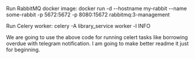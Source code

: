 Run RabbitMQ docker image: 
docker run -d --hostname my-rabbit --name some-rabbit -p 5672:5672 -p 8080:15672 rabbitmq:3-management

Run Celery worker:
celery -A library_service worker -l INFO

We are going to use the above code for running celert tasks
like borrowing overdue with telegram notification. I am going to
make better readme it just for beginning.
